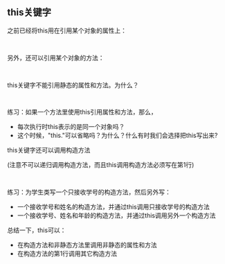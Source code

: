 ## this关键字

之前已经将this用在引用某个对象的属性上：

```java
 
```

另外，还可以引用某个对象的方法：

```java
 
```

this关键字不能引用静态的属性和方法。为什么？

```java
 
```

练习：如果一个方法里使用this引用属性和方法，那么，

* 每次执行时this表示的是同一个对象吗？
* 这个时候，"this."可以省略吗？为什么？什么有时我们会选择把this写出来?

this关键字还可以调用构造方法

(注意不可以递归调用构造方法，而且this调用构造方法必须写在第1行)

```java
 
```

练习：为学生类写一个只接收学号的构造方法，然后另外写：

* 一个接收学号和姓名的构造方法，并通过this调用只接收学号的构造方法
* 一个接收学号、姓名和年龄的构造方法，并通过this调用另外一个构造方法

总结一下，this可以：

* 在构造方法和非静态方法里调用非静态的属性和方法
* 在构造方法的第1行调用其它构造方法